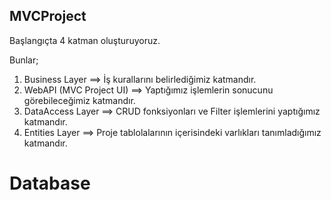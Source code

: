## MVCProject

Başlangıçta 4 katman oluşturuyoruz.

Bunlar;
1. Business Layer ==> İş kurallarını belirlediğimiz katmandır.
2. WebAPI (MVC Project UI) ==> Yaptığımız işlemlerin sonucunu görebileceğimiz katmandır.
3. DataAccess Layer ==> CRUD fonksiyonları ve Filter işlemlerini yaptığımız katmandır.
4. Entities Layer ==> Proje tablolalarının içerisindeki varlıkları tanımladığımız katmandır.

# Database


